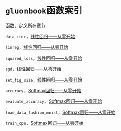 # `gluonbook`函数索引


函数，定义所在章节

`data_iter`，[线性回归——从零开始](../chapter_supervised-learning/linear-regression-scratch.md)

`linreg`，[线性回归——从零开始](../chapter_supervised-learning/linear-regression-scratch.md)

`squared_loss`，[线性回归——从零开始](../chapter_supervised-learning/linear-regression-scratch.md)

`sgd`，[线性回归——从零开始](../chapter_supervised-learning/linear-regression-scratch.md)

`set_fig_size`，[线性回归——从零开始](../chapter_supervised-learning/linear-regression-scratch.md)

`accuracy`，[Softmax回归——从零开始](../chapter_supervised-learning/softmax-regression-scratch.md)

`evaluate_accuracy`，[Softmax回归——从零开始](../chapter_supervised-learning/softmax-regression-scratch.md)

`load_data_fashion_mnist`，[Softmax回归——从零开始](../chapter_supervised-learning/softmax-regression-scratch.md)

`train_cpu`，[Softmax回归——从零开始](../chapter_supervised-learning/softmax-regression-scratch.md)
